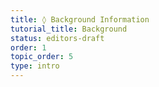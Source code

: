 ```yaml
---
title: ◊ Background Information
tutorial_title: Background
status: editors-draft
order: 1
topic_order: 5
type: intro
---
```


